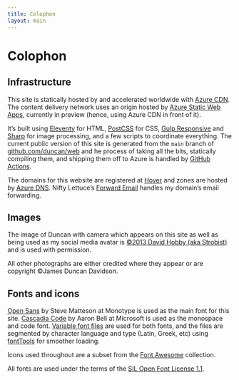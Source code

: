```yaml
---
title: Colophon
layout: main
---
```


# Colophon

## Infrastructure

This site is statically hosted by and accelerated worldwide with [Azure CDN][1]. The content delivery network uses an origin hosted by [Azure Static Web Apps][2], currently in preview (hence, using Azure CDN in front of it).  

It’s built using [Eleventy][3] for HTML, [PostCSS][4] for CSS, [Gulp Responsive][5] and [Sharp][6] for image processing, and a few scripts to coordinate everything. The current public version of this site is generated from the `main` branch of [github.com/duncan/web][7] and he process of taking all the bits, statically compiling them, and shipping them off to Azure is handled by [GitHub Actions][8]. 

The domains for this website are registered at [Hover][9] and zones are hosted by [Azure DNS][10]. Nifty Lettuce’s [Forward Email][11] handles my domain’s email forwarding.

## Images

The image of Duncan with camera which appears on this site as well as being used as my social media avatar is [©2013 David Hobby (aka Strobist)][12] and is used with permission. 

All other photographs are either credited where they appear or are copyright ©James Duncan Davidson.

## Fonts and icons

[Open Sans][13] by Steve Matteson at Monotype is used as the main font for this site. [Cascadia Code][14] by Aaron Bell at Microsoft is used as the monospace and code font. [Variable font files][15] are used for both fonts, and the files are segmented by character language and type (Latin, Greek, etc) using [fontTools][16] for smoother loading.

Icons used throughout are a subset from the [Font Awesome][17] collection.

All fonts are used under the terms of the [SIL Open Font License 1.1][18]. 

[1]:	https://docs.microsoft.com/en-us/azure/cdn/?WT.mc_id=personal-blog-duncand
[2]:	https://docs.microsoft.com/en-us/azure/static-web-apps/overview?WT.mc_id=personal-blog-duncand
[3]:	https://www.11ty.dev/
[4]:	https://postcss.org/
[5]:	https://www.npmjs.com/package/gulp-responsive
[6]:	https://github.com/lovell/sharp
[7]:	https://github.com/duncan/web
[8]:	https://docs.microsoft.com/en-us/azure/developer/github/github-actions?WT.mc_id=personal-blog-duncand
[9]:	https://www.hover.com/
[10]:	https://docs.microsoft.com/en-us/azure/dns/?WT.mc_id=personal-blog-duncand
[11]:	https://forwardemail.net/en
[12]:	http://strobist.blogspot.com/
[13]:	https://fonts.google.com/specimen/Open+Sans
[14]:	https://github.com/microsoft/cascadia-code
[15]:	https://v-fonts.com/
[16]:	https://fonttools.readthedocs.io/en/latest/
[17]:	https://fontawesome.com/
[18]:	https://fontawesome.com/license/free